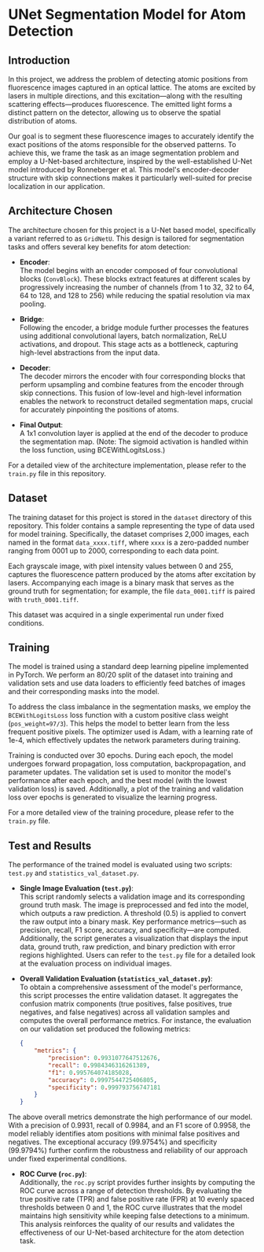 # UNet Segmentation Model for Atom Detection

## Introduction

In this project, we address the problem of detecting atomic positions from fluorescence images captured in an optical lattice. The atoms are excited by lasers in multiple directions, and this excitation—along with the resulting scattering effects—produces fluorescence. The emitted light forms a distinct pattern on the detector, allowing us to observe the spatial distribution of atoms.

Our goal is to segment these fluorescence images to accurately identify the exact positions of the atoms responsible for the observed patterns. To achieve this, we frame the task as an image segmentation problem and employ a U-Net-based architecture, inspired by the well-established U-Net model introduced by Ronneberger et al. This model's encoder-decoder structure with skip connections makes it particularly well-suited for precise localization in our application.

## Architecture Chosen

The architecture chosen for this project is a U-Net based model, specifically a variant referred to as `GridNetU`. This design is tailored for segmentation tasks and offers several key benefits for atom detection:

- **Encoder**:  
  The model begins with an encoder composed of four convolutional blocks (`ConvBlock`). These blocks extract features at different scales by progressively increasing the number of channels (from 1 to 32, 32 to 64, 64 to 128, and 128 to 256) while reducing the spatial resolution via max pooling.

- **Bridge**:  
  Following the encoder, a bridge module further processes the features using additional convolutional layers, batch normalization, ReLU activations, and dropout. This stage acts as a bottleneck, capturing high-level abstractions from the input data.

- **Decoder**:  
  The decoder mirrors the encoder with four corresponding blocks that perform upsampling and combine features from the encoder through skip connections. This fusion of low-level and high-level information enables the network to reconstruct detailed segmentation maps, crucial for accurately pinpointing the positions of atoms.

- **Final Output**:  
  A 1x1 convolution layer is applied at the end of the decoder to produce the segmentation map. (Note: The sigmoid activation is handled within the loss function, using BCEWithLogitsLoss.)

For a detailed view of the architecture implementation, please refer to the `train.py` file in this repository.

## Dataset

The training dataset for this project is stored in the `dataset` directory of this repository. This folder contains a sample representing the type of data used for model training. Specifically, the dataset comprises 2,000 images, each named in the format `data_xxxx.tiff`, where `xxxx` is a zero-padded number ranging from 0001 up to 2000, corresponding to each data point.

Each grayscale image, with pixel intensity values between 0 and 255, captures the fluorescence pattern produced by the atoms after excitation by lasers. Accompanying each image is a binary mask that serves as the ground truth for segmentation; for example, the file `data_0001.tiff` is paired with `truth_0001.tiff`.

This dataset was acquired in a single experimental run under fixed conditions.

## Training

The model is trained using a standard deep learning pipeline implemented in PyTorch. We perform an 80/20 split of the dataset into training and validation sets and use data loaders to efficiently feed batches of images and their corresponding masks into the model.

To address the class imbalance in the segmentation masks, we employ the `BCEWithLogitsLoss` loss function with a custom positive class weight (`pos_weight=97/3`). This helps the model to better learn from the less frequent positive pixels. The optimizer used is Adam, with a learning rate of 1e-4, which effectively updates the network parameters during training.

Training is conducted over 30 epochs. During each epoch, the model undergoes forward propagation, loss computation, backpropagation, and parameter updates. The validation set is used to monitor the model's performance after each epoch, and the best model (with the lowest validation loss) is saved. Additionally, a plot of the training and validation loss over epochs is generated to visualize the learning progress.

For a more detailed view of the training procedure, please refer to the `train.py` file.

## Test and Results

The performance of the trained model is evaluated using two scripts: `test.py` and `statistics_val_dataset.py`.

- **Single Image Evaluation (`test.py`)**:  
  This script randomly selects a validation image and its corresponding ground truth mask. The image is preprocessed and fed into the model, which outputs a raw prediction. A threshold (0.5) is applied to convert the raw output into a binary mask. Key performance metrics—such as precision, recall, F1 score, accuracy, and specificity—are computed. Additionally, the script generates a visualization that displays the input data, ground truth, raw prediction, and binary prediction with error regions highlighted. Users can refer to the `test.py` file for a detailed look at the evaluation process on individual images.

- **Overall Validation Evaluation (`statistics_val_dataset.py`)**:  
  To obtain a comprehensive assessment of the model's performance, this script processes the entire validation dataset. It aggregates the confusion matrix components (true positives, false positives, true negatives, and false negatives) across all validation samples and computes the overall performance metrics. For instance, the evaluation on our validation set produced the following metrics:
  
  ```json
  {
      "metrics": {
          "precision": 0.9931077647512676,
          "recall": 0.9984346316261389,
          "f1": 0.995764074185028,
          "accuracy": 0.9997544725406805,
          "specificity": 0.999793756747181
      }
  }

The above overall metrics demonstrate the high performance of our model. With a precision of 0.9931, recall of 0.9984, and an F1 score of 0.9958, the model reliably identifies atom positions with minimal false positives and negatives. The exceptional accuracy (99.9754%) and specificity (99.9794%) further confirm the robustness and reliability of our approach under fixed experimental conditions.
- **ROC Curve (`roc.py`)**:  
Additionally, the `roc.py` script provides further insights by computing the ROC curve across a range of detection thresholds. By evaluating the true positive rate (TPR) and false positive rate (FPR) at 10 evenly spaced thresholds between 0 and 1, the ROC curve illustrates that the model maintains high sensitivity while keeping false detections to a minimum. This analysis reinforces the quality of our results and validates the effectiveness of our U-Net-based architecture for the atom detection task.

